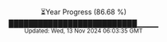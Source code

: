 <p align="center">
⏳Year Progress (86.68 %)<br>
██████████████████████████▁▁▁▁ <br>
<sub>Updated: Wed, 13 Nov 2024 06:03:35 GMT</sub>
</p>

